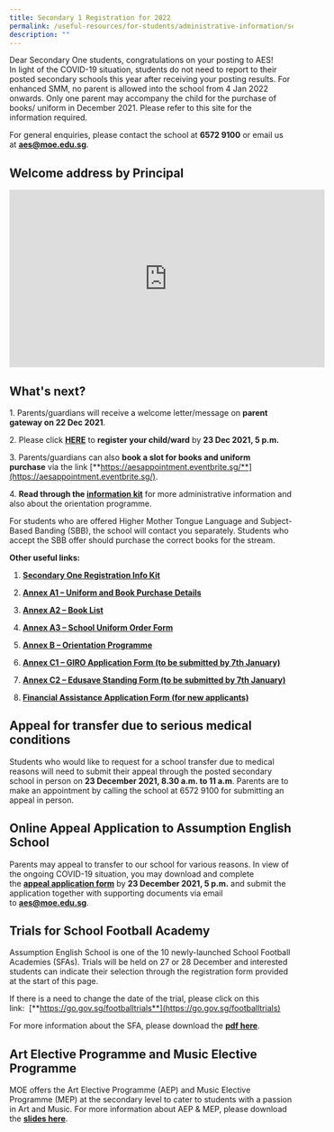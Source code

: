 ```yaml
---
title: Secondary 1 Registration for 2022
permalink: /useful-resources/for-students/administrative-information/secondary-1-registration-for-2022/
description: ""
---
```

Dear Secondary One students, congratulations on your posting to AES!   
In light of the COVID-19 situation, students do not need to report to their posted secondary schools this year after receiving your posting results. For enhanced SMM, no parent is allowed into the school from 4 Jan 2022 onwards. Only one parent may accompany the child for the purchase of books/ uniform in December 2021. Please refer to this site for the information required.  
  
For general enquiries, please contact the school at **6572 9100** or email us at **aes@moe.edu.sg**.  
  

Welcome address by Principal
----------------------------

<iframe width="560" height="315" src="https://www.youtube.com/embed/tegeyOAfHxY" title="YouTube video player" frameborder="0" allow="accelerometer; autoplay; clipboard-write; encrypted-media; gyroscope; picture-in-picture" allowfullscreen></iframe>

What's next?
------------

1\. Parents/guardians will receive a welcome letter/message on **parent gateway on 22 Dec 2021**. 

2\. Please click [**HERE**](https://form.gov.sg/5fdef7fa895957001173e9fd) to **register your child/ward** by **23 Dec 2021, 5 p.m.**

3\. Parents/guardians can also **book a slot for books and uniform purchase** via the link [**https://aesappointment.eventbrite.sg/**](https://aesappointment.eventbrite.sg/).

4. **Read through the [information kit](/files/Secondary%20One%20Registration%20Info%20Kit%202022.pdf)** for more administrative information and also about the orientation programme.

For students who are offered Higher Mother Tongue Language and Subject-Based Banding (SBB), the school will contact you separately. Students who accept the SBB offer should purchase the correct books for the stream.

**Other useful links:**

1.  [**Secondary One Registration Info Kit**](/files/Secondary%20One%20Registration%20Info%20Kit%202022%20.pdf) 
   
2.  [**Annex A1 – Uniform and Book Purchase Details**](/files/Annex%20A1-%20Uniform%20and%20Book%20Purchase%20Details.pdf)
3.  [**Annex A2 – Book List**](/files/Annex%20A2%20-%20Book%20List.pdf)
4.  [**Annex A3 – School Uniform Order Form**](/files/Annex%20A3%20-%20School%20Uniform%20Order%20Form.pdf)
5.  [**Annex B – Orientation Programme**](/files/Annex%20B%20-%20Orientation%20Programme.pdf)
6.  [**Annex C1 – GIRO Application Form (to be submitted by 7th January)**](/files/Annex%20C1%20-%20Giro%20application%20form.pdf)
7.  [**Annex C2 – Edusave Standing Form (to be submitted by 7th January)**](/files/Annex%20C2%20-%20Edusave%20Application%20Form.pdf)
8.  [**Financial Assistance Application Form (for new applicants)**](/files/MOE%20FAS%20Application%20Form.pdf)

Appeal for transfer due to serious medical conditions
-----------------------------------------------------

Students who would like to request for a school transfer due to medical reasons will need to submit their appeal through the posted secondary school in person on **23 December 2021, 8.30 a.m. to 11 a.m**. Parents are to make an appointment by calling the school at 6572 9100 for submitting an appeal in person.

Online Appeal Application to Assumption English School
------------------------------------------------------

Parents may appeal to transfer to our school for various reasons. In view of the ongoing COVID-19 situation, you may download and complete the [**appeal application form**](/files/Online%20Appeal%20to%20AES%20Form.pdf) by **23 December 2021, 5 p.m.** and submit the application together with supporting documents via email to [**aes@moe.edu.sg**](mailto:aes@moe.edu.sg).  

Trials for School Football Academy
----------------------------------

Assumption English School is one of the 10 newly-launched School Football Academies (SFAs). Trials will be held on 27 or 28 December and interested students can indicate their selection through the registration form provided at the start of this page.

If there is a need to change the date of the trial, please click on this link:  [**https://go.gov.sg/footballtrials**](https://go.gov.sg/footballtrials)

For more information about the SFA, please download the [**pdf here**](https://drive.google.com/file/d/1q1iViZmfsHDspI8fOOKZ-mmo3rzlyd9L/view). 

Art Elective Programme and Music Elective Programme
---------------------------------------------------

MOE offers the Art Elective Programme (AEP) and Music Elective Programme (MEP) at the secondary level to cater to students with a passion in Art and Music. For more information about AEP & MEP, please download the [**slides here**](/files/AEP%20%20MEP.pdf).